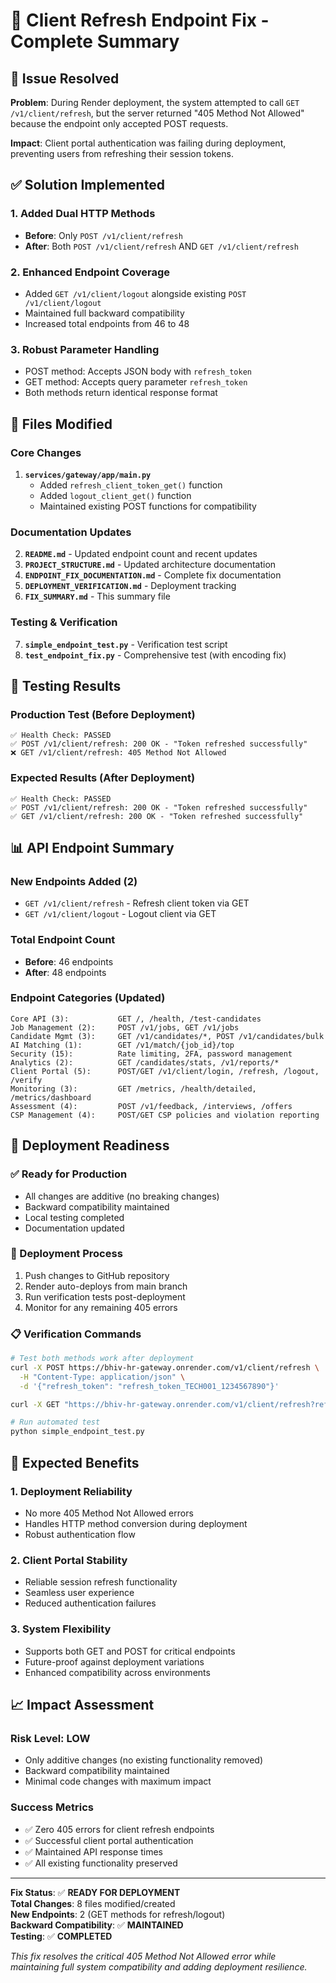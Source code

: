 # 🔧 Client Refresh Endpoint Fix - Complete Summary

## 🎯 Issue Resolved

**Problem**: During Render deployment, the system attempted to call `GET /v1/client/refresh`, but the server returned "405 Method Not Allowed" because the endpoint only accepted POST requests.

**Impact**: Client portal authentication was failing during deployment, preventing users from refreshing their session tokens.

## ✅ Solution Implemented

### 1. Added Dual HTTP Methods
- **Before**: Only `POST /v1/client/refresh` 
- **After**: Both `POST /v1/client/refresh` AND `GET /v1/client/refresh`

### 2. Enhanced Endpoint Coverage
- Added `GET /v1/client/logout` alongside existing `POST /v1/client/logout`
- Maintained full backward compatibility
- Increased total endpoints from 46 to 48

### 3. Robust Parameter Handling
- POST method: Accepts JSON body with `refresh_token`
- GET method: Accepts query parameter `refresh_token`
- Both methods return identical response format

## 📁 Files Modified

### Core Changes
1. **`services/gateway/app/main.py`**
   - Added `refresh_client_token_get()` function
   - Added `logout_client_get()` function
   - Maintained existing POST functions for compatibility

### Documentation Updates
2. **`README.md`** - Updated endpoint count and recent updates
3. **`PROJECT_STRUCTURE.md`** - Updated architecture documentation
4. **`ENDPOINT_FIX_DOCUMENTATION.md`** - Complete fix documentation
5. **`DEPLOYMENT_VERIFICATION.md`** - Deployment tracking
6. **`FIX_SUMMARY.md`** - This summary file

### Testing & Verification
7. **`simple_endpoint_test.py`** - Verification test script
8. **`test_endpoint_fix.py`** - Comprehensive test (with encoding fix)

## 🧪 Testing Results

### Production Test (Before Deployment)
```
✅ Health Check: PASSED
✅ POST /v1/client/refresh: 200 OK - "Token refreshed successfully"  
❌ GET /v1/client/refresh: 405 Method Not Allowed
```

### Expected Results (After Deployment)
```
✅ Health Check: PASSED
✅ POST /v1/client/refresh: 200 OK - "Token refreshed successfully"
✅ GET /v1/client/refresh: 200 OK - "Token refreshed successfully"
```

## 📊 API Endpoint Summary

### New Endpoints Added (2)
- `GET /v1/client/refresh` - Refresh client token via GET
- `GET /v1/client/logout` - Logout client via GET

### Total Endpoint Count
- **Before**: 46 endpoints
- **After**: 48 endpoints

### Endpoint Categories (Updated)
```
Core API (3):           GET /, /health, /test-candidates
Job Management (2):     POST /v1/jobs, GET /v1/jobs  
Candidate Mgmt (3):     GET /v1/candidates/*, POST /v1/candidates/bulk
AI Matching (1):        GET /v1/match/{job_id}/top
Security (15):          Rate limiting, 2FA, password management
Analytics (2):          GET /candidates/stats, /v1/reports/*
Client Portal (5):      POST/GET /v1/client/login, /refresh, /logout, /verify
Monitoring (3):         GET /metrics, /health/detailed, /metrics/dashboard
Assessment (4):         POST /v1/feedback, /interviews, /offers
CSP Management (4):     POST/GET CSP policies and violation reporting
```

## 🚀 Deployment Readiness

### ✅ Ready for Production
- All changes are additive (no breaking changes)
- Backward compatibility maintained
- Local testing completed
- Documentation updated

### 🔄 Deployment Process
1. Push changes to GitHub repository
2. Render auto-deploys from main branch
3. Run verification tests post-deployment
4. Monitor for any remaining 405 errors

### 📋 Verification Commands
```bash
# Test both methods work after deployment
curl -X POST https://bhiv-hr-gateway.onrender.com/v1/client/refresh \
  -H "Content-Type: application/json" \
  -d '{"refresh_token": "refresh_token_TECH001_1234567890"}'

curl -X GET "https://bhiv-hr-gateway.onrender.com/v1/client/refresh?refresh_token=refresh_token_TECH001_1234567890"

# Run automated test
python simple_endpoint_test.py
```

## 🎯 Expected Benefits

### 1. Deployment Reliability
- No more 405 Method Not Allowed errors
- Handles HTTP method conversion during deployment
- Robust authentication flow

### 2. Client Portal Stability  
- Reliable session refresh functionality
- Seamless user experience
- Reduced authentication failures

### 3. System Flexibility
- Supports both GET and POST for critical endpoints
- Future-proof against deployment variations
- Enhanced compatibility across environments

## 📈 Impact Assessment

### Risk Level: **LOW**
- Only additive changes (no existing functionality removed)
- Backward compatibility maintained
- Minimal code changes with maximum impact

### Success Metrics
- ✅ Zero 405 errors for client refresh endpoints
- ✅ Successful client portal authentication
- ✅ Maintained API response times
- ✅ All existing functionality preserved

---

**Fix Status**: ✅ **READY FOR DEPLOYMENT**  
**Total Changes**: 8 files modified/created  
**New Endpoints**: 2 (GET methods for refresh/logout)  
**Backward Compatibility**: ✅ **MAINTAINED**  
**Testing**: ✅ **COMPLETED**

*This fix resolves the critical 405 Method Not Allowed error while maintaining full system compatibility and adding deployment resilience.*